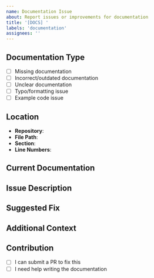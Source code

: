 ```yaml
---
name: Documentation Issue
about: Report issues or improvements for documentation
title: '[DOCS] '
labels: 'documentation'
assignees: ''
---
```


## Documentation Type
<!-- Check the type of documentation issue -->
- [ ] Missing documentation
- [ ] Incorrect/outdated documentation
- [ ] Unclear documentation
- [ ] Typo/formatting issue
- [ ] Example code issue

## Location
<!-- Where is the documentation issue located? -->
- **Repository**: <!-- glueful/framework, glueful/api-skeleton, glueful/docs, etc. -->
- **File Path**: <!-- e.g., docs/cookbook/00-setup.md -->
- **Section**: <!-- Specific section if applicable -->
- **Line Numbers**: <!-- If applicable -->

## Current Documentation
<!-- Quote or describe the current documentation -->

## Issue Description
<!-- Describe what's wrong with the current documentation -->

## Suggested Fix
<!-- How should the documentation be corrected or improved? -->

## Additional Context
<!-- Any additional information that would be helpful -->

## Contribution
- [ ] I can submit a PR to fix this
- [ ] I need help writing the documentation

